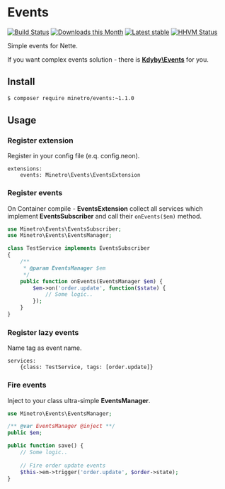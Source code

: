 # Events

[![Build Status](https://travis-ci.org/minetro/events.svg?branch=master)](https://travis-ci.org/minetro/events)
[![Downloads this Month](https://img.shields.io/packagist/dm/minetro/events.svg?style=flat)](https://packagist.org/packages/minetro/events)
[![Latest stable](https://img.shields.io/packagist/v/minetro/events.svg?style=flat)](https://packagist.org/packages/minetro/events)
[![HHVM Status](https://img.shields.io/hhvm/minetro/events.svg?style=flat)](http://hhvm.h4cc.de/package/minetro/events)

Simple events for Nette.

If you want complex events solution - there is **[Kdyby\Events](https://github.com/kdyby/events)** for you. 

## Install

```sh
$ composer require minetro/events:~1.1.0
```

## Usage

### Register extension

Register in your config file (e.q. config.neon).

```neon
extensions:
    events: Minetro\Events\EventsExtension
```

### Register events

On Container compile - **EventsExtension** collect all services which implement **EventsSubscriber** and call their `onEvents($em)` method.

```php
use Minetro\Events\EventsSubscriber;
use Minetro\Events\EventsManager;

class TestService implements EventsSubscriber 
{
    /**
     * @param EventsManager $em
     */
    public function onEvents(EventsManager $em) {
        $em->on('order.update', function($state) {
            // Some logic..
        });
    }
}
```

### Register lazy events

Name tag as event name.

```neon
services:
    {class: TestService, tags: [order.update]}
```

### Fire events

Inject to your class ultra-simple **EventsManager**.

```php
use Minetro\Events\EventsManager;

/** @var EventsManager @inject **/
public $em;

public function save() {
    // Some logic..
    
    // Fire order update events
    $this->em->trigger('order.update', $order->state);
}
```
